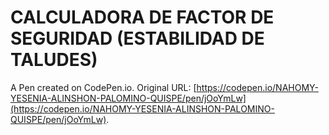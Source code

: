 # CALCULADORA DE FACTOR DE SEGURIDAD (ESTABILIDAD DE TALUDES)

A Pen created on CodePen.io. Original URL: [https://codepen.io/NAHOMY-YESENIA-ALINSHON-PALOMINO-QUISPE/pen/jOoYmLw](https://codepen.io/NAHOMY-YESENIA-ALINSHON-PALOMINO-QUISPE/pen/jOoYmLw).

